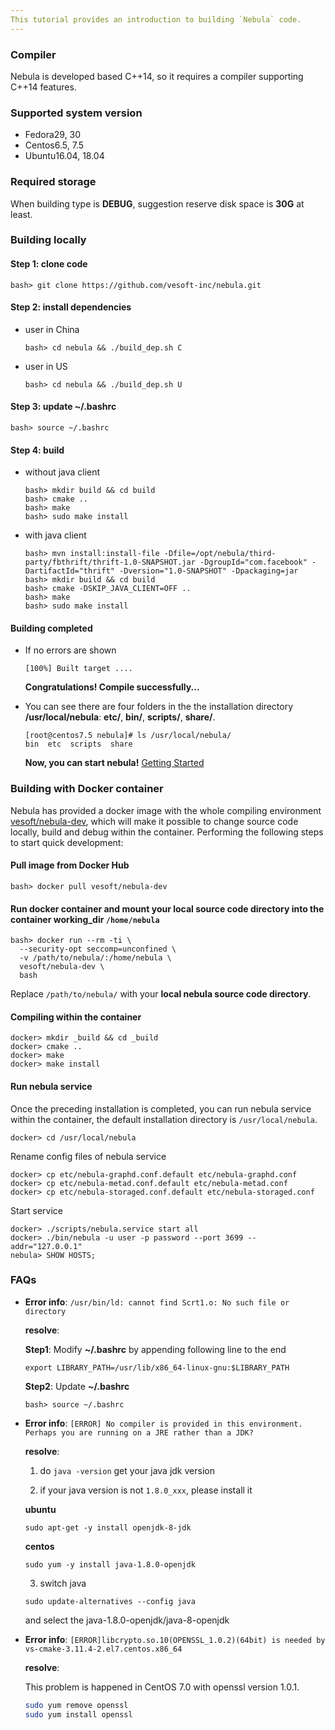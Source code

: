 ```yaml
---
This tutorial provides an introduction to building `Nebula` code.
---
```


### Compiler

Nebula is developed based C++14, so it requires a compiler supporting C++14 features.

### Supported system version
- Fedora29, 30
- Centos6.5, 7.5
- Ubuntu16.04, 18.04

### Required storage

When building type is **DEBUG**, suggestion reserve disk space is **30G** at least.

### Building locally
#### Step 1: clone code

```
bash> git clone https://github.com/vesoft-inc/nebula.git
```

#### Step 2: install dependencies
- user in China

    ```
    bash> cd nebula && ./build_dep.sh C
    ```

- user in US

    ```
    bash> cd nebula && ./build_dep.sh U
    ```

#### Step 3: update **~/.bashrc**

```
bash> source ~/.bashrc
```
#### Step 4: build
- without java client

    ```
    bash> mkdir build && cd build
    bash> cmake ..
    bash> make
    bash> sudo make install
    ```
- with java client

    ```
    bash> mvn install:install-file -Dfile=/opt/nebula/third-party/fbthrift/thrift-1.0-SNAPSHOT.jar -DgroupId="com.facebook" -DartifactId="thrift" -Dversion="1.0-SNAPSHOT" -Dpackaging=jar
    bash> mkdir build && cd build
    bash> cmake -DSKIP_JAVA_CLIENT=OFF ..
    bash> make
    bash> sudo make install
    ```

#### **Building completed**
- If no errors are shown

    ```
    [100%] Built target ....
    ```
    **Congratulations! Compile successfully...**
- You can see there are four folders in the the installation directory **/usr/local/nebula**: **etc/**, **bin/**, **scripts/**, **share/**.

    ```
    [root@centos7.5 nebula]# ls /usr/local/nebula/
    bin  etc  scripts  share
    ```
    
    **Now, you can start nebula!** [Getting Started](get-started.md)

### Building with Docker container

Nebula has provided a docker image with the whole compiling environment [vesoft/nebula-dev](https://hub.docker.com/r/vesoft/nebula-dev), which will make it possible to change source code locally, build and debug within the container. Performing the following steps to start quick development:

#### Pull image from Docker Hub

```shell
bash> docker pull vesoft/nebula-dev
```

#### Run docker container and mount your local source code directory into the container working_dir `/home/nebula`

```shell
bash> docker run --rm -ti \
  --security-opt seccomp=unconfined \
  -v /path/to/nebula/:/home/nebula \
  vesoft/nebula-dev \
  bash
```

 Replace `/path/to/nebula/` with your **local nebula source code directory**.

#### Compiling within the container

```shell
docker> mkdir _build && cd _build
docker> cmake ..
docker> make
docker> make install
```

#### Run nebula service

Once the preceding installation is completed, you can run nebula service within the container, the default installation directory is `/usr/local/nebula`.

```shell
docker> cd /usr/local/nebula
```

Rename config files of nebula service 

```shell
docker> cp etc/nebula-graphd.conf.default etc/nebula-graphd.conf
docker> cp etc/nebula-metad.conf.default etc/nebula-metad.conf
docker> cp etc/nebula-storaged.conf.default etc/nebula-storaged.conf
```

Start service

```shell
docker> ./scripts/nebula.service start all
docker> ./bin/nebula -u user -p password --port 3699 --addr="127.0.0.1"
nebula> SHOW HOSTS;
```





### FAQs

- **Error info**: `/usr/bin/ld: cannot find Scrt1.o: No such file or directory`

  **resolve**:

    **Step1**: Modify **~/.bashrc** by appending following line to the end

    ```
    export LIBRARY_PATH=/usr/lib/x86_64-linux-gnu:$LIBRARY_PATH
    ```

    **Step2**: Update **~/.bashrc**

    ```
    bash> source ~/.bashrc
    ```

- **Error info**: `[ERROR] No compiler is provided in this environment. Perhaps you are running on a JRE rather than a JDK?`

    **resolve**:

    1) do `java -version` get your java jdk version

    2) if your java version is not `1.8.0_xxx`, please install it

    **ubuntu**

    ```
    sudo apt-get -y install openjdk-8-jdk
    ```
    **centos**

    ```
    sudo yum -y install java-1.8.0-openjdk
    ```
    3) switch java

    ```
    sudo update-alternatives --config java
    ```
    and select the java-1.8.0-openjdk/java-8-openjdk

- **Error info**: ```[ERROR]libcrypto.so.10(OPENSSL_1.0.2)(64bit) is needed by vs-cmake-3.11.4-2.el7.centos.x86_64```

  **resolve**:

  This problem is happened in CentOS 7.0 with openssl version 1.0.1.

  ```bash
  sudo yum remove openssl
  sudo yum install openssl
  ```